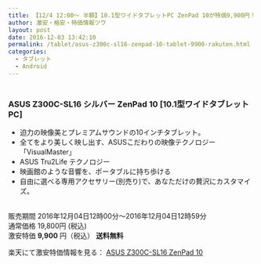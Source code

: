 ```yaml
---
title: 【12/4 12:00〜 半額】10.1型ワイドタブレットPC ZenPad 10が特価9,900円！送料無料！
author: 激安・格安・特価情報ツウ
layout: post
date: 2016-12-03 13:42:10
permalink: /tablet/asus-z300c-sl16-zenpad-10-tablet-9900-rakuten.html
categories:
  - タブレット
  - Android
---
```


<div class="img-bg2 img_L">
<a href="//hb.afl.rakuten.co.jp/hgc/156145b3.908196a3.156145b4.450765b1/?pc=http%3A%2F%2Fitem.rakuten.co.jp%2Fpremoa%2F0889349129586sss%2F&m=http%3A%2F%2Fm.rakuten.co.jp%2Fpremoa%2Fi%2F10458355%2F&scid=af_item_img&link_type=pict&ut=eyJwYWdlIjoiaXRlbSIsInR5cGUiOiJwaWN0Iiwic2l6ZSI6IjI0MHgyNDAiLCJuYW0iOjEsIm5hbXAiOiJkb3duIiwiY29tIjoxLCJjb21wIjoiZG93biIsInByaWNlIjowLCJib3IiOjEsImNvbCI6MCwidGFyIjoxfQ%3D%3D" target="_blank" style="word-wrap:break-word;"  ><img src="//hbb.afl.rakuten.co.jp/hgb/156145b3.908196a3.156145b4.450765b1/?me_id=1270689&item_id=10458355&m=https%3A%2F%2Fthumbnail.image.rakuten.co.jp%2F%400_mall%2Fpremoa%2Fcabinet%2Fimage%2F157%2F0889349129586.jpg%3F_ex%3D80x80&pc=https%3A%2F%2Fthumbnail.image.rakuten.co.jp%2F%400_mall%2Fpremoa%2Fcabinet%2Fimage%2F157%2F0889349129586.jpg%3F_ex%3D240x240&s=240x240&t=pict" border="0" style="margin:2px" alt="" title=""></a>

### ASUS Z300C-SL16 シルバー ZenPad 10 [10.1型ワイドタブレットPC]
<!--more-->

* 迫力の映像美とプレミアムサウンドの10インチタブレット。
* 全てをより美しく映し出す、ASUSこだわりの映像テクノロジー「VisualMaster」
* ASUS Tru2Life テクノロジー
* 映画館のような音響を、ポータブルに持ち歩ける
* 自由に選べる専用アクセサリー(別売り)で、あなただけの贅沢にカスタマイズ。

<br clear="all" />販売期間	2016年12月04日12時00分～2016年12月04日12時59分<br>
通常価格	19,800円 (税込)<br>
激安特価 <span class="tokka-price"><strong>9,900</strong></span> 円（税込） **送料無料**

楽天にて激安特価情報を見る： <span class="fs150p"><a href="//hb.afl.rakuten.co.jp/hgc/156145b3.908196a3.156145b4.450765b1/?pc=http%3A%2F%2Fitem.rakuten.co.jp%2Fpremoa%2F0889349129586sss%2F&m=http%3A%2F%2Fm.rakuten.co.jp%2Fpremoa%2Fi%2F10458355%2F&scid=af_item_img&link_type=pict&ut=eyJwYWdlIjoiaXRlbSIsInR5cGUiOiJwaWN0Iiwic2l6ZSI6IjI0MHgyNDAiLCJuYW0iOjEsIm5hbXAiOiJkb3duIiwiY29tIjoxLCJjb21wIjoiZG93biIsInByaWNlIjowLCJib3IiOjEsImNvbCI6MCwidGFyIjoxfQ%3D%3D" target="_blank" style="word-wrap:break-word;" >ASUS Z300C-SL16 ZenPad 10</a></span>
